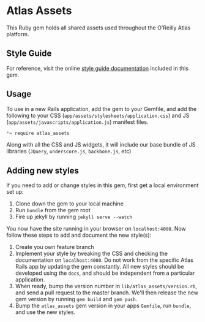Atlas Assets
============

This Ruby gem holds all shared assets used throughout the O'Reilly Atlas platform. 

Style Guide
-----------

For reference, visit the online [style guide documentation](http://atlas-assets.herokuapp.com) included in this gem.

Usage
-----

To use in a new Rails application, add the gem to your Gemfile, and add the following to your CSS (`app/assets/stylesheets/application.css`) and JS (`app/assets/javascripts/application.js`) manifest files.

```javascript
*= require atlas_assets
```

Along with all the CSS and JS widgets, it will include our base bundle of JS libraries (`JQuery`, `underscore.js`, `backbone.js`, etc)

Adding new styles
-----------------

If you need to add or change styles in this gem, first get a local environment set up:

1. Clone down the gem to your local machine
2. Run `bundle` from the gem root
3. Fire up jekyll by running `jekyll serve --watch`

You now have the site running in your browser on `localhost:4000`. Now follow these steps to add and document the new style(s):

1. Create you own feature branch
2. Implement your style by tweaking the CSS and checking the documentation on `localhost:4000`. Do not work from the specific Atlas Rails app by updating the gem constantly. All new styles should be developed using the `docs`, and should be independent from a particular application.
3. When ready, bump the version number in `lib/atlas_assets/version.rb`, and send a pull request to the master branch. We'll then release the new gem version by running `gem build` and `gem push`.
4. Bump the `atlas_assets` gem version in your apps `Gemfile`, run `bundle`, and use the new styles.